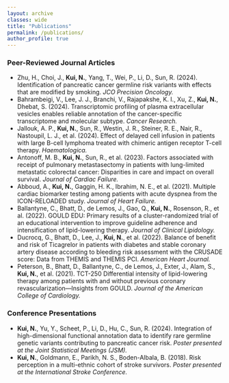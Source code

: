 ```yaml
---
layout: archive
classes: wide
title: "Publications"
permalink: /publications/
author_profile: true
---
```





### Peer-Reviewed Journal Articles
- Zhu, H., Choi, J., **Kui, N.**, Yang, T., Wei, P., Li, D., Sun, R. (2024). Identification of pancreatic cancer germline risk variants with effects that are modified by smoking. *JCO Precision Oncology.*
- Bahrambeigi, V., Lee, J. J., Branchi, V., Rajapakshe, K. I., Xu, Z., **Kui, N.**, Dhebat, S. (2024). Transcriptomic profiling of plasma extracellular vesicles enables reliable annotation of the cancer-specific transcriptome and molecular subtype. *Cancer Research.*
- Jallouk, A. P., **Kui, N.**, Sun, R., Westin, J. R., Steiner, R. E., Nair, R., Nastoupil, L. J., et al. (2024). Effect of delayed cell infusion in patients with large B-cell lymphoma treated with chimeric antigen receptor T-cell therapy. *Haematologica.*
- Antonoff, M. B., **Kui, N.**, Sun, R., et al. (2023). Factors associated with receipt of pulmonary metastasectomy in patients with lung-limited metastatic colorectal cancer: Disparities in care and impact on overall survival. *Journal of Cardiac Failure.*
- Abboud, A., **Kui, N.**, Gaggin, H. K., Ibrahim, N. E., et al. (2021). Multiple cardiac biomarker testing among patients with acute dyspnea from the ICON-RELOADED study. *Journal of Heart Failure.*
- Ballantyne, C., Bhatt, D., de Lemos, J., Gao, Q., **Kui, N.**, Rosenson, R., et al. (2022). GOULD EDU: Primary results of a cluster-randomized trial of an educational intervention to improve guideline adherence and intensification of lipid-lowering therapy. *Journal of Clinical Lipidology.*
- Ducrocq, G., Bhatt, D., Lee, J., **Kui, N.**, et al. (2022). Balance of benefit and risk of Ticagrelor in patients with diabetes and stable coronary artery disease according to bleeding risk assessment with the CRUSADE score: Data from THEMIS and THEMIS PCI. *American Heart Journal.*
- Peterson, B., Bhatt, D., Ballantyne, C., de Lemos, J., Exter, J., Alam, S., **Kui, N.**, et al. (2021). TCT-250 Differential intensity of lipid-lowering therapy among patients with and without previous coronary revascularization—Insights from GOULD. *Journal of the American College of Cardiology.*

### Conference Presentations
- **Kui, N.**, Yu, Y., Scheet, P., Li, D., Hu, C., Sun, R. (2024). Integration of high-dimensional functional annotation data to identify rare germline genetic variants contributing to pancreatic cancer risk. *Poster presented at the Joint Statistical Meetings (JSM).*
- **Kui, N.**, Goldmann, E., Parikh, N. S., Boden-Albala, B. (2018). Risk perception in a multi-ethnic cohort of stroke survivors. *Poster presented at the International Stroke Conference.*
